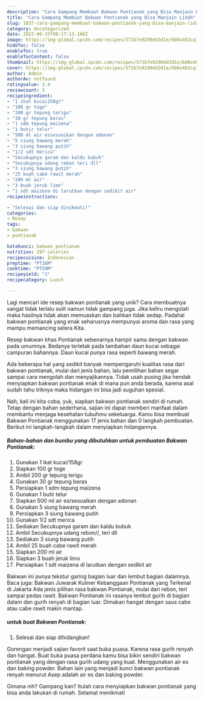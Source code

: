 ```yaml
---
description: "Cara Gampang Membuat Bakwan Pontianak yang Bisa Manjain Lidah"
title: "Cara Gampang Membuat Bakwan Pontianak yang Bisa Manjain Lidah"
slug: 1837-cara-gampang-membuat-bakwan-pontianak-yang-bisa-manjain-lidah
category: Uncategorized
date: 2022-06-15T08:17:13.108Z
image: https://img-global.cpcdn.com/recipes/571b7e9290dd3d1e/680x482cq70/bakwan-pontianak-foto-resep-utama.jpg
hideToc: false
enableToc: true
enableTocContent: false
thumbnail: https://img-global.cpcdn.com/recipes/571b7e9290dd3d1e/680x482cq70/bakwan-pontianak-foto-resep-utama.jpg
cover: https://img-global.cpcdn.com/recipes/571b7e9290dd3d1e/680x482cq70/bakwan-pontianak-foto-resep-utama.jpg
author: Admin
authorAv: notfound
ratingvalue: 3.4
reviewcount: 3
recipeingredient:
- "1 ikat kucai158gr"
- "100 gr toge"
- "200 gr tepung terigu"
- "30 gr tepung beras"
- "1 sdm tepung maizena"
- "1 butir telur"
- "500 ml air essesuaikan dengan adonan"
- "5 siung bawang merah"
- "3 siung bawang putih"
- "1/2 sdt merica"
- "Secukupnya garam dan kaldu bubuk"
- "Secukupnya udang rebon teri dll"
- "3 siung bawang putih"
- "25 buah cabe rawit merah"
- "200 ml air"
- "3 buah jeruk limo"
- "1 sdt maizena di larutkan dengan sedikit air"
recipeinstructions:

- "Selesai dan siap dinikmati!"
categories:
- Resep
tags:
- bakwan
- pontianak

katakunci: bakwan pontianak 
nutrition: 297 calories
recipecuisine: Indonesian
preptime: "PT16M"
cooktime: "PT59M"
recipeyield: "2"
recipecategory: Lunch

---
```





Lagi mencari ide resep bakwan pontianak yang unik? Cara membuatnya sangat tidak terlalu sulit namun tidak gampang juga. Jika keliru mengolah maka hasilnya tidak akan memuaskan dan bahkan tidak sedap. Padahal bakwan pontianak yang enak seharusnya mempunyai aroma dan rasa yang mampu memancing selera Kita.





Resep bakwan khas Pontianak sebenarnya hampir sama dengan bakwan pada umumnya. Bedanya terletak pada tambahan daun kucai sebagai campuran bahannya. Daun kucai punya rasa seperti bawang merah.

Ada beberapa hal yang sedikit banyak mempengaruhi kualitas rasa dari bakwan pontianak, mulai dari jenis bahan, lalu pemilihan bahan segar sampai cara mengolah dan menyajikannya. Tidak usah pusing jika hendak menyiapkan bakwan pontianak enak di mana pun anda berada, karena asal sudah tahu triknya maka hidangan ini bisa jadi suguhan spesial.






Nah, kali ini kita coba, yuk, siapkan bakwan pontianak sendiri di rumah. Tetap dengan bahan sederhana, sajian ini dapat memberi manfaat dalam membantu menjaga kesehatan tubuhmu sekeluarga. Kamu bisa membuat Bakwan Pontianak menggunakan 17 jenis bahan dan 0 langkah pembuatan. Berikut ini langkah-langkah dalam menyiapkan hidangannya.

<!--inarticleads1-->

##### Bahan-bahan dan bumbu yang dibutuhkan untuk pembuatan Bakwan Pontianak:

1. Gunakan 1 ikat kucai/158gr
1. Siapkan 100 gr toge
1. Ambil 200 gr tepung terigu
1. Gunakan 30 gr tepung beras
1. Persiapkan 1 sdm tepung maizena
1. Gunakan 1 butir telur
1. Siapkan 500 ml air es/sesuaikan dengan adonan
1. Gunakan 5 siung bawang merah
1. Persiapkan 3 siung bawang putih
1. Gunakan 1/2 sdt merica
1. Sediakan Secukupnya garam dan kaldu bubuk
1. Ambil Secukupnya udang rebon//, teri dll
1. Sediakan 3 siung bawang putih
1. Ambil 25 buah cabe rawit merah
1. Siapkan 200 ml air
1. Siapkan 3 buah jeruk limo
1. Persiapkan 1 sdt maizena di larutkan dengan sedikit air


Bakwan ini punya tekstur garing bagian luar dan lembut bagian dalamnya. Baca juga: Bakwan Juwarak Kuliner Kebanggaan Pontianak yang Terkenal di Jakarta Ada jenis pilihan rasa bakwan Pontianak, mulai dari rebon, teri sampai pedas rawit. Bakwan Pontianak ini rasanya lembut gurih di bagian dalam dan gurih renyah di bagian luar. Dimakan hangat dengan saus cabe atau cabe rawit makin mantap. 

<!--inarticleads2-->

#####  untuk buat Bakwan Pontianak:


1. Selesai dan siap dihidangkan!

Gorengan menjadi sajian favorit saat buka puasa. Karena rasa gurih renyah dan hangat. Buat buka puasa perdana kamu bisa bikin sendiri bakwan pontianak yang dengan rasa gurih udang yang kuat. Menggunakan air es dan baking powder. Bahan lain yang menjadi kunci bakwan pontianak renyah menurut Asep adalah air es dan baking powder. 

Gimana nih? Gampang kan? Itulah cara menyiapkan bakwan pontianak yang bisa anda lakukan di rumah. Selamat menikmati
